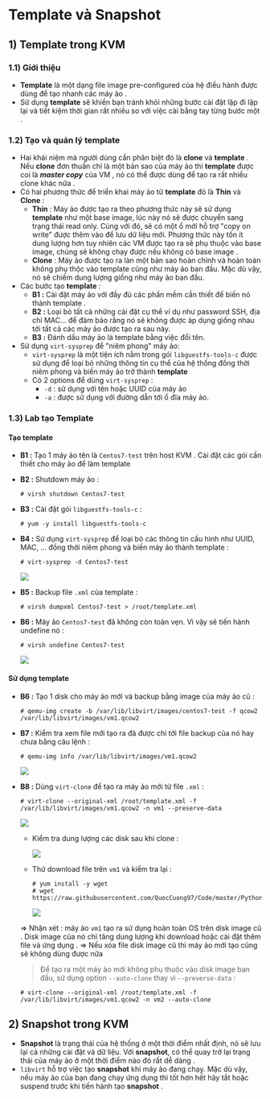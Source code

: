# Template và Snapshot
## **1) Template trong KVM**
### **1.1) Giới thiệu**
- **Template** là một dạng file image pre-configured của hệ điều hành được dùng để tạo nhanh các máy ảo . 
- Sử dụng **template** sẽ khiến bạn tránh khỏi những bước cài đặt lặp đi lặp lại và tiết kiệm thời gian rất nhiều so với việc cài bằng tay từng bước một .
### **1.2) Tạo và quản lý template**
- Hai khái niệm mà người dùng cần phân biệt đó là **clone** và **template** . Nếu **clone** đơn thuần chỉ là một bản sao của máy ảo thì **template** được coi là ***master copy*** của VM , nó có thể được dùng để tạo ra rất nhiều clone khác nữa .
- Có hai phương thức để triển khai máy ảo từ **template** đó là **Thin** và **Clone** :
    - **Thin** : Máy ảo được tạo ra theo phương thức này sẽ sử dụng **template** như một base image, lúc này nó sẽ được chuyển sang trạng thái read only. Cùng với đó, sẽ có một ổ mới hỗ trợ "copy on write" được thêm vào để lưu dữ liệu mới. Phương thức này tốn ít dung lượng hơn tuy nhiên các VM được tạo ra sẽ phụ thuộc vào base image, chúng sẽ không chạy được nếu không có base image .
    - **Clone** : Máy ảo được tạo ra làn một bản sao hoàn chỉnh và hoàn toàn không phụ thộc vào template cũng như máy ảo ban đầu. Mặc dù vậy, nó sẽ chiếm dung lượng giống như máy ảo ban đầu.
- Các bước tạo **template** :
    - **B1 :** Cài đặt máy ảo với đầy đủ các phần mềm cần thiết để biến nó thành template .
    - **B2 :** Loại bỏ tất cả những cài đặt cụ thể ví dụ như password SSH, địa chỉ MAC... để đảm bảo rằng nó sẽ không được áp dụng giống nhau tới tất cả các máy ảo được tạo ra sau này.
    - **B3 :** Đánh dấu máy ảo là template bằng việc đổi tên.
- Sử dụng `virt-sysprep` để "niêm phong" máy ảo:
    - `virt-sysprep` là một tiện ích nằm trong gói `libguestfs-tools-c` được sử dụng để loại bỏ những thông tin cụ thể của hệ thống đồng thời niêm phong và biến máy ảo trở thành **template**
    - Có 2 options để dùng `virt-sysprep` : 
        - `-d` : sử dụng với tên hoặc UUID của máy ảo
        - `-a` : được sử dụng với đường dẫn tới ổ đĩa máy ảo.
### **1.3) Lab tạo Template**
#### **Tạo template**
- **B1 :** Tạo 1 máy ảo tên là `Centos7-test` trên host KVM . Cài đặt các gói cần thiết cho máy ảo để làm template
- **B2 :** Shutdown máy ảo :
    ```
    # virsh shutdown Centos7-test
    ```
- **B3 :** Cài đặt gói `libguestfs-tools-c` :
    ```
    # yum -y install libguestfs-tools-c
    ```
- **B4 :** Sử dụng `virt-sysprep` để loại bỏ các thông tin cấu hình như UUID, MAC, ... đồng thời niêm phong và biến máy ảo thành template :
    ```
    # virt-sysprep -d Centos7-test
    ```
    <img src=https://i.imgur.com/O6sGyPo.png>

- **B5 :** Backup file `.xml` của template :
    ```
    # virsh dumpxml Centos7-test > /root/template.xml
    ```
- **B6 :** Máy ảo `Centos7-test` đã không còn toàn vẹn. Vì vậy sẽ tiến hành undefine nó :
    ```
    # virsh undefine Centos7-test
    ```
    <img src=https://i.imgur.com/i0P1fta.png>

#### **Sử dụng template**
- **B6 :** Tạo 1 disk cho máy ảo mới và backup bằng image của máy ảo cũ :
    ```
    # qemu-img create -b /var/lib/libvirt/images/centos7-test -f qcow2 /var/lib/libvirt/images/vm1.qcow2
    ```
- **B7 :** Kiểm tra xem file mới tạo ra đã được chỉ tới file backup của nó hay chưa bằng câu lệnh : 
    ```
    # qemu-img info /var/lib/libvirt/images/vm1.qcow2
    ```
    <img src=https://i.imgur.com/KMcXj1f.png>

- **B8 :** Dùng `virt-clone` để tạo ra máy ảo mới từ file `.xml` :
    ```
    # virt-clone --original-xml /root/template.xml -f /var/lib/libvirt/images/vm1.qcow2 -n vm1 --preserve-data
    ```
    <img src=https://i.imgur.com/fnTwjlQ.png>
    
    - Kiểm tra dung lượng các disk sau khi clone :

        <img src=https://i.imgur.com/u3gG8Lg.png>

    - Thử download file trên `vm1` và kiểm tra lại :
        ```
        # yum install -y wget
        # wget https://raw.githubusercontent.com/QuocCuong97/Code/master/Python/lamp/lamp_one_file.py
        ```
        <img src=https://i.imgur.com/PP3qrp5.png>
    
    => Nhận xét : máy ảo `vm1` tạo ra sử dụng hoàn toàn OS trên disk image cũ . Disk image của nó chỉ tăng dung lượng khi download hoặc cài đặt thêm file và ứng dụng . => Nếu xóa file disk image cũ thì máy ảo mới tạo cũng sẽ không dùng được nữa

    > Để tạo ra một máy ảo mới không phụ thuộc vào disk image ban đầu, sử dụng option `--auto-clone` thay vì `--preverse-data` :

    ```
    # virt-clone --original-xml /root/template.xml -f /var/lib/libvirt/images/vm1.qcow2 -n vm2 --auto-clone
    ```
## **2) Snapshot trong KVM**
- **Snapshot** là trạng thái của hệ thống ở một thời điểm nhất định, nó sẽ lưu lại cả những cài đặt và dữ liệu. Với **snapshot**, có thể quay trở lại trạng thái của máy ảo ở một thời điểm nào đó rất dễ dàng .
- `libvirt` hỗ trợ việc tạo **snapshot** khi máy ảo đang chạy. Mặc dù vậy, nếu máy ảo của bạn đang chạy ứng dụng thì tốt hơn hết hãy tắt hoặc suspend trước khi tiến hành tạo **snapshot** .


